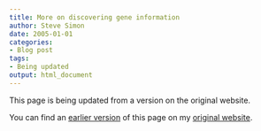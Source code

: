 ```yaml
---
title: More on discovering gene information
author: Steve Simon
date: 2005-01-01
categories:
- Blog post
tags:
- Being updated
output: html_document
---
```


This page is being updated from a version on the original website.

<!---More--->

You can find an [earlier version](http://www.pmean.com/05/FindingGenesB.html) of this page on my [original website](http://www.pmean.com/original_site.html).
